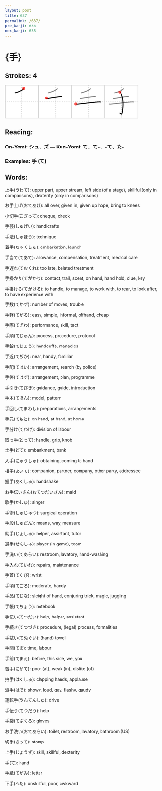 ```yaml
---
layout: post
title: 637
permalink: /637/
pre_kanji: 636
nex_kanji: 638
---
```


# {手}

## Strokes: 4

<div class="stroke"><img src="../images/E6898B.png" /></div>

## Reading:

### On-Yomi: シュ、ズ &mdash; Kun-Yomi: て、て-、-て、た-

### Examples: 手 (て)

## Words:

上手(うわて): upper part, upper stream, left side (of a stage), skillful (only in comparisons), dexterity (only in comparisons)

お手上げ(おてあげ): all over, given in, given up hope, bring to knees

小切手(こぎって): cheque, check

手芸(しゅげい): handicrafts

手法(しゅほう): technique

着手(ちゃくしゅ): embarkation, launch

手当て(てあて): allowance, compensation, treatment, medical care

手遅れ(ておくれ): too late, belated treatment

手掛かり(てがかり): contact, trail, scent, on hand, hand hold, clue, key

手掛ける(てがける): to handle, to manage, to work with, to rear, to look after, to have experience with

手数(てかず): number of moves, trouble

手軽(てがる): easy, simple, informal, offhand, cheap

手際(てぎわ): performance, skill, tact

手順(てじゅん): process, procedure, protocol

手錠(てじょう): handcuffs, manacles

手近(てぢか): near, handy, familiar

手配(てはい): arrangement, search (by police)

手筈(てはず): arrangement, plan, programme

手引き(てびき): guidance, guide, introduction

手本(てほん): model, pattern

手回し(てまわし): preparations, arrangements

手元(てもと): on hand, at hand, at home

手分け(てわけ): division of labour

取っ手(とって): handle, grip, knob

土手(どて): embankment, bank

入手(にゅうしゅ): obtaining, coming to hand

相手(あいて): companion, partner, company, other party, addressee

握手(あくしゅ): handshake

お手伝いさん(おてつだいさん): maid

歌手(かしゅ): singer

手術(しゅじゅつ): surgical operation

手段(しゅだん): means, way, measure

助手(じょしゅ): helper, assistant, tutor

選手(せんしゅ): player (in game), team

手洗い(てあらい): restroom, lavatory, hand-washing

手入れ(ていれ): repairs, maintenance

手首(てくび): wrist

手頃(てごろ): moderate, handy

手品(てじな): sleight of hand, conjuring trick, magic, juggling

手帳(てちょう): notebook

手伝い(てつだい): help, helper, assistant

手続き(てつづき): procedure, (legal) process, formalities

手拭い(てぬぐい): (hand) towel

手間(てま): time, labour

手前(てまえ): before, this side, we, you

苦手(にがて): poor (at), weak (in), dislike (of)

拍手(はくしゅ): clapping hands, applause

派手(はで): showy, loud, gay, flashy, gaudy

運転手(うんてんしゅ): drive

手伝う(てつだう): help

手袋(てぶくろ): gloves

お手洗い(おてあらい): toilet, restroom, lavatory, bathroom (US)

切手(きって): stamp

上手(じょうず): skill, skillful, dexterity

手(て): hand

手紙(てがみ): letter

下手(へた): unskillful, poor, awkward
